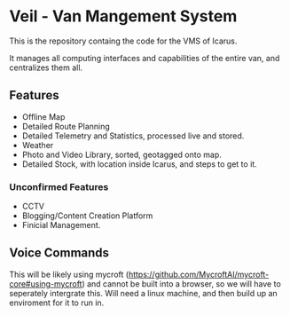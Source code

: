 ﻿# Veil - Van Mangement System

This is the repository containg the code for the VMS of Icarus.

It manages all computing interfaces and capabilities of the entire van, and centralizes them all.


## Features

- Offline Map
- Detailed Route Planning
- Detailed Telemetry and Statistics, processed live and stored.
- Weather
- Photo and Video Library, sorted, geotagged onto map.
- Detailed Stock, with location inside Icarus, and steps to get to it.


### Unconfirmed Features

- CCTV
- Blogging/Content Creation Platform
- Finicial Management.

## Voice Commands

This will be likely using mycroft (https://github.com/MycroftAI/mycroft-core#using-mycroft) and cannot be built into a browser,
so we will have to seperately intergrate this. Will need a linux machine, and then build up an enviroment for it to run in.

